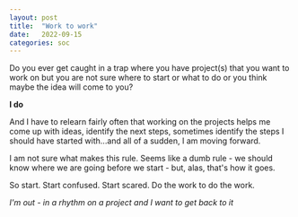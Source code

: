```yaml
---
layout: post
title:  "Work to work"
date:   2022-09-15
categories: soc
---
```


Do you ever get caught in a trap where you have project(s) that you want to work on but you are not sure where to start or what to do or you think maybe the idea will come to you?

**I do**

And I have to relearn fairly often that working on the projects helps me come up with ideas, identify the next steps, sometimes identify the steps I should have started with...and all of a sudden, I am moving forward.

I am not sure what makes this rule. Seems like a dumb rule - we should know where we are going before we start - but, alas, that's how it goes. 

So start. Start confused. Start scared. Do the work to do the work. 

_I'm out - in a rhythm on a project and I want to get back to it_